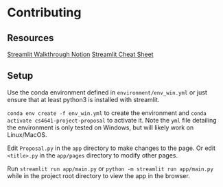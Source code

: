 # Contributing
## Resources
[Streamlit Walkthrough Notion](https://nostalgic-beauty-37e.notion.site/Streamlit-Walkthrough-2de3c47c3c4b4cbfbccb6c264663c8a0)
[Streamlit Cheat Sheet](https://cheat-sheet.streamlit.app/)

## Setup
Use the conda environment defined in `environment/env_win.yml` or just ensure that at least python3 is installed with streamlit.

`conda env create -f env_win.yml` to create the environment and `conda activate cs4641-project-proposal` to activate it. Note the `yml` file detailing the environment is only tested on Windows, but will likely work on Linux/MacOS.

Edit `Proposal.py` in the `app` directory to make changes to the page. Or edit `<title>.py` in the `app/pages` directory to modify other pages.

Run `streamlit run app/main.py` or `python -m streamlit run app/main.py` while in the project root directory to view the app in the browser.
